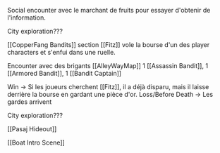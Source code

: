 Social encounter avec le marchant de fruits pour essayer d'obtenir de l'information.

City exploration???

[[CopperFang Bandits]] section
[[Fitz]] vole la bourse d'un des player characters et s'enfui dans une ruelle.

Encounter avec des brigants [[AlleyWayMap]]
	1 [[Assassin Bandit]], 1 [[Armored Bandit]], 1 [[Bandit Captain]]

Win -> Si les joueurs cherchent [[Fitz]], il a déjà disparu, mais il laisse derrière la bourse en gardant une pièce d'or.
Loss/Before Death -> Les gardes arrivent

City exploration???

[[Pasaj Hideout]]

[[Boat Intro Scene]]








